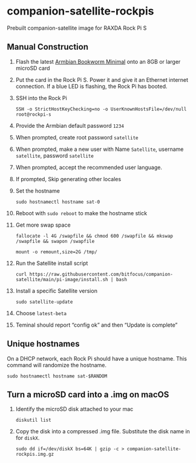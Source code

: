 # companion-satellite-rockpis
Prebuilt companion-satellite image for RAXDA Rock Pi S

## Manual Construction
1. Flash the latest [Armbian Bookworm Minimal](https://www.armbian.com/rockpi-s/) onto an 8GB or larger microSD card
2. Put the card in the Rock Pi S. Power it and give it an Ethernet internet connection. If a blue LED is flashing, the Rock Pi has booted.
3. SSH into the Rock Pi
   
     `SSH -o StrictHostKeyChecking=no -o UserKnownHostsFile=/dev/null root@rockpi-s`
   
4. Provide the Armbian default password `1234`
5. When prompted, create root password `satellite`
6. When prompted, make a new user with Name `Satellite`, username `satellite`, password `satellite`
7. When prompted, accept the recommended user language.
8. If prompted, Skip generating other locales
9. Set the hostname

    `sudo hostnamectl hostname sat-0`

10. Reboot with `sudo reboot` to make the hostname stick
11. Get more swap space

    `fallocate -l 4G /swapfile && chmod 600 /swapfile && mkswap /swapfile && swapon /swapfile`

    `mount -o remount,size=2G /tmp/`

12. Run the Satellite install script
    
    `curl https://raw.githubusercontent.com/bitfocus/companion-satellite/main/pi-image/install.sh | bash`

13. Install a specific Satellite version

    `sudo satellite-update`

14. Choose `latest-beta`

15. Teminal should report “config ok” and then “Update is complete”

## Unique hostnames
On a DHCP network, each Rock Pi should have a unique hostname. This command will randomize the hostname.

`sudo hostnamectl hostname sat-$RANDOM`

## Turn a microSD card into a .img on macOS

1. Identify the microSD disk attached to your mac

   `diskutil list`

2. Copy the disk into a compressed .img file. Substitute the disk name in for `diskX`.
   
   `sudo dd if=/dev/diskX bs=64K | gzip -c > companion-satellite-rockpis.img.gz`

